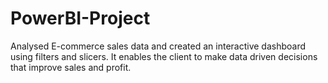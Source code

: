 # PowerBI-Project
Analysed E-commerce sales data and created an interactive dashboard using filters and slicers. It
enables the client to make data driven decisions that improve sales and profit.
